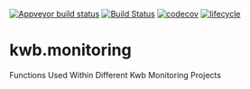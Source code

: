 [![Appveyor build status](https://ci.appveyor.com/api/projects/status/rp166q2nudxuyg7d/branch/master?svg=true)](https://ci.appveyor.com/project/KWB-R/kwb-monitoring/branch/master)
[![Build Status](https://travis-ci.org/KWB-R/kwb.monitoring.svg?branch=master)](https://travis-ci.org/KWB-R/kwb.monitoring)
[![codecov](https://codecov.io/github/KWB-R/kwb.monitoring/branch/master/graphs/badge.svg)](https://codecov.io/github/KWB-R/kwb.monitoring)
[![lifecycle](https://img.shields.io/badge/lifecycle-stable-brightgreen.svg)](https://www.tidyverse.org/lifecycle/#stable)


# kwb.monitoring
Functions Used Within Different Kwb Monitoring Projects 
